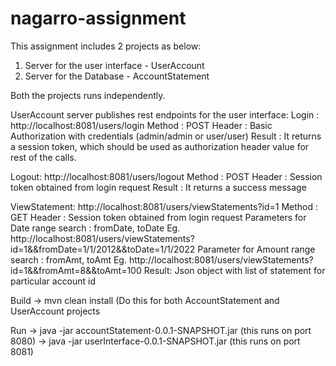 # nagarro-assignment

This assignment includes 2 projects as below:
1. Server for the user interface - UserAccount
2. Server for the Database - AccountStatement

Both the projects runs independently. 

UserAccount server publishes rest endpoints for the user interface:
Login : 
http://localhost:8081/users/login
Method : POST
Header : Basic Authorization with credentials (admin/admin or user/user)
Result : It returns a session token, which should be used as authorization header value for rest of the calls.

Logout:
http://localhost:8081/users/logout
Method : POST
Header : Session token obtained from login request
Result : It returns a success message

ViewStatement:
http://localhost:8081/users/viewStatements?id=1
Method : GET
Header : Session token obtained from login request
Parameters for Date range search : fromDate, toDate
Eg. http://localhost:8081/users/viewStatements?id=1&&fromDate=1/1/2012&&toDate=1/1/2022
Parameter for Amount range search : fromAmt, toAmt
Eg. http://localhost:8081/users/viewStatements?id=1&&fromAmt=8&&toAmt=100
Result: Json object with list of statement for particular account id


Build
-> mvn clean install (Do this for both AccountStatement and UserAccount projects


Run 
-> java -jar accountStatement-0.0.1-SNAPSHOT.jar (this runs on port 8080)
-> java -jar userInterface-0.0.1-SNAPSHOT.jar (this runs on port 8081)


